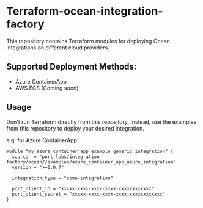 # Terraform-ocean-integration-factory

This repository contains Terraform modules for deploying Ocean integrations on different cloud providers.


## Supported Deployment Methods:

- Azure ContainerApp
- AWS ECS (Coming soon)

## Usage

Don't run Terraform directly from this repository. Instead, use the examples from this repository to deploy your desired integration.

e.g. for Azure ContainerApp:

```hcl
module "my_azure_container_app_example_generic_integration" {
  source  = "port-labs/integration-factory/ocean//examples/azure_container_app_azure_integration"
  version = ">=0.0.7"
  
  integration_type = "some-integration"
  
  port_client_id = "xxxxx-xxxx-xxxx-xxxx-xxxxxxxxxxxx"
  port_client_secret = "xxxxx-xxxx-xxxx-xxxx-xxxxxxxxxxxx"
}
```